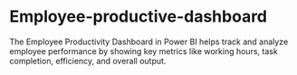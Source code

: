 # Employee-productive-dashboard
The Employee Productivity Dashboard in Power BI helps track and analyze employee performance by showing key metrics like working hours, task completion, efficiency, and overall output. 

